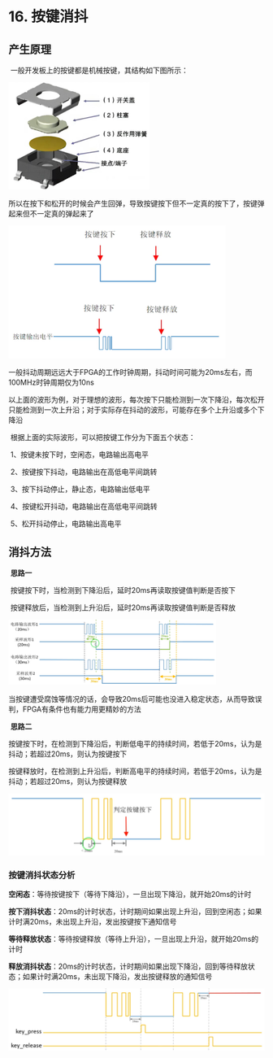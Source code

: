 # 16. 按键消抖

## 产生原理

​	一般开发板上的按键都是机械按键，其结构如下图所示：

<img src="fig16/机械开关.png" alt="image-20250714100811129" style="zoom: 67%;" />

​	所以在按下和松开的时候会产生回弹，导致按键按下但不一定真的按下了，按键弹起来但不一定真的弹起来了

<img src="fig16/抖动波形.png" alt="image-20250714101103901" style="zoom: 67%;" />

​	一般抖动周期远远大于FPGA的工作时钟周期，抖动时间可能为20ms左右，而100MHz时钟周期仅为10ns

​	以上面的波形为例，对于理想的波形，每次按下只能检测到一次下降沿，每次松开只能检测到一次上升沿；对于实际存在抖动的波形，可能存在多个上升沿或多个下降沿

​	根据上面的实际波形，可以把按键工作分为下面五个状态：

​	1、按键未按下时，空闲态，电路输出高电平

​	2、按键按下抖动，电路输出在高低电平间跳转

​	3、按下抖动停止，静止态，电路输出低电平

​	4、按键松开抖动，电路输出在高低电平间跳转

​	5、松开抖动停止，电路输出高电平



## 消抖方法

​	**思路一**

​	按键按下时，当检测到下降沿后，延时20ms再读取按键值判断是否按下

​	按键释放后，当检测到上升沿后，延时20ms再读取按键值判断是否释放

<img src="fig16/消抖法一.png" alt="image-20250714102810732" style="zoom: 40%;" />

​	当按键遭受腐蚀等情况的话，会导致20ms后可能也没进入稳定状态，从而导致误判，FPGA有条件也有能力用更精妙的方法

​	**思路二**

​	按键按下时，在检测到下降沿后，判断低电平的持续时间，若低于20ms，认为是抖动；若超过20ms，则认为按键按下

​	按键释放时，在检测到上升沿后，判断高电平的持续时间，若低于20ms，认为是抖动；若超过20ms，则认为按键释放

<img src="fig16/消抖法二.png" alt="image-20250714103333943" style="zoom: 60%;" />



### 按键消抖状态分析

**空闲态**：等待按键按下（等待下降沿），一旦出现下降沿，就开始20ms的计时

**按下消抖状态**：20ms的计时状态，计时期间如果出现上升沿，回到空闲态；如果计时满20ms，未出现上升沿，发出按键按下通知信号

**等待释放状态**：等待按键释放（等待上升沿），一旦出现上升沿，就开始20ms的计时

**释放消抖状态**：20ms的计时状态，计时期间如果出现下降沿，回到等待释放状态；如果计时满20ms，未出现下降沿，发出按键释放的通知信号

<img src="fig16/按键消抖状态.png" alt="image-20250714104357636" style="zoom:50%;" />